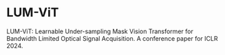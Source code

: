 # LUM-ViT
LUM-ViT: Learnable Under-sampling Mask Vision Transformer for Bandwidth Limited Optical Signal Acquisition. A conference paper for ICLR 2024.
